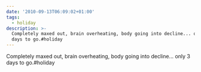 ```yaml
---
date: '2010-09-13T06:09:02+01:00'
tags:
  - holiday
description: >-
  Completely maxed out, brain overheating, body going into decline... only 3
  days to go.#holiday
---
```

Completely maxed out, brain overheating, body going into decline... only 3 days to go.#holiday
